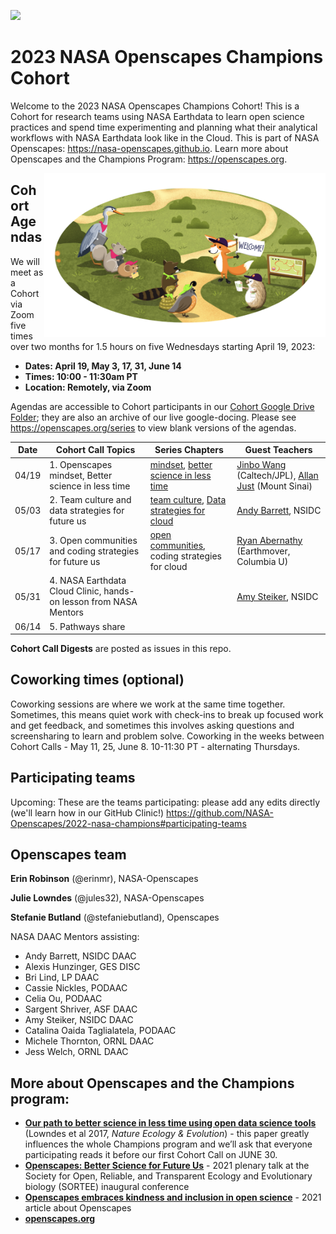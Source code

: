 <a align="left" href="https://github.com/nasa-openscapes/2023-nasa-champions/"><img src="https://github.githubassets.com/images/modules/logos_page/GitHub-Mark.png" width="35px"></a>

# 2023 NASA Openscapes Champions Cohort 

Welcome to the 2023 NASA Openscapes Champions Cohort! This is a Cohort for research teams using NASA Earthdata to learn open science practices and spend time experimenting and planning what their analytical workflows with NASA Earthdata look like in the Cloud. This is part of NASA Openscapes: <https://nasa-openscapes.github.io>. Learn more about Openscapes and the Champions Program: <https://openscapes.org>. 


<img align="right" src="horst-champions-trailhead.png" width="450">  

## Cohort Agendas

We will meet as a Cohort via Zoom five times over two months for 1.5 hours on five Wednesdays starting April 19, 2023:

- **Dates: April 19, May 3, 17, 31, June 14** 
- **Times: 10:00 - 11:30am PT**
- **Location: Remotely, via Zoom**

Agendas are accessible to Cohort participants in our [Cohort Google Drive Folder](https://drive.google.com/drive/folders/1hAge8k2z9OvXB7c2nEg_BQA36Fc1cRLk?usp=sharing); they are also an archive of our live google-docing. Please see <https://openscapes.org/series> to view blank versions of the agendas. 

Date | Cohort Call Topics          | Series Chapters |      Guest Teachers
----| ------------------|----------------------|--------------------------------
04/19 | 1. Openscapes mindset, Better science in less time | [mindset](https://openscapes.github.io/series/mindset), [better science in less time](https://openscapes.github.io/series/better-science.html) | [Jinbo Wang](https://science.jpl.nasa.gov/people/jwang2/) (Caltech/JPL), [Allan Just](https://profiles.mountsinai.org/allan-just) (Mount Sinai)
05/03 | 2. Team culture and data strategies for future us | [team culture](https://openscapes.github.io/series/team-culture), [Data strategies for cloud](https://nsidc.github.io/data_strategies_for_future_us/data_strategies_slides#/title-slide) | [Andy Barrett](https://nsidc.org/about/our-people/Andrew_Barrett), NSIDC
05/17 | 3. Open communities and coding strategies for future us | [open communities](https://openscapes.github.io/series/communities), coding strategies for cloud | [Ryan Abernathy](https://ocean-transport.github.io/) (Earthmover, Columbia U)
05/31 | 4. NASA Earthdata Cloud Clinic, hands-on lesson from NASA Mentors |  | [Amy Steiker](https://www.linkedin.com/in/amy-steiker-04088448), NSIDC
06/14 | 5. Pathways share |  | 

**Cohort Call Digests** are posted as issues in this repo.


## Coworking times (optional)

Coworking sessions are where we work at the same time together. Sometimes, this means quiet work with check-ins to break up focused work and get feedback, and sometimes this involves asking questions and screensharing to learn and problem solve. Coworking in the weeks between Cohort Calls - May 11, 25, June 8. 10-11:30 PT - alternating Thursdays.


## Participating teams

Upcoming: These are the teams participating: please add any edits directly (we'll learn how in our GitHub Clinic!) <https://github.com/NASA-Openscapes/2022-nasa-champions#participating-teams>

## Openscapes team

**Erin Robinson** (@erinmr), NASA-Openscapes

**Julie Lowndes** (@jules32), NASA-Openscapes

**Stefanie Butland** (@stefaniebutland), Openscapes


NASA DAAC Mentors assisting:

- Andy Barrett, NSIDC DAAC
- Alexis Hunzinger, GES DISC
- Bri Lind, LP DAAC
- Cassie Nickles, PODAAC
- Celia Ou, PODAAC
- Sargent Shriver, ASF DAAC
- Amy Steiker, NSIDC DAAC
- Catalina Oaida Taglialatela, PODAAC
- Michele Thornton, ORNL DAAC
- Jess Welch, ORNL DAAC


## More about Openscapes and the Champions program:

* **[Our path to better science in less time using open data science tools](https://www.nature.com/articles/s41559-017-0160)** (Lowndes et al 2017, _Nature Ecology & Evolution_) - this paper greatly influences the whole Champions program and we’ll ask that everyone participating reads it before our first Cohort Call on JUNE 30. 
* **[Openscapes: Better Science for Future Us](https://docs.google.com/presentation/d/1HGw4P095-lblHiGQHXYidHiVysjrPxuojxTxKtE13vk/edit#slide=id.ge2b7c2f974_0_2017)** - 2021 plenary talk at the Society for Open, Reliable, and Transparent Ecology and Evolutionary biology (SORTEE) inaugural conference 
* **[Openscapes embraces kindness and inclusion in open science](https://sparcopen.org/impact-story/openscapes-embraces-kindness-and-inclusion-of-open-science/)** - 2021 article about Openscapes
* **[openscapes.org](https://openscapes.org/)**

